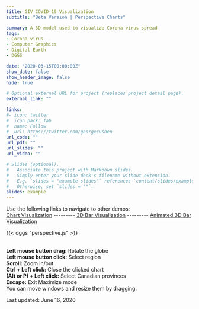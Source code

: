 ```yaml
---
title: GIV COVID-19 Visualization
subtitle: "Beta Version | Perspective Charts"

summary: A 3D model used to visualize Corona virus spread 
tags:
- Corona virus
- Computer Graphics
- Digital Earth
- DGGS

date: "2020-03-15T00:00:00Z"
show_date: false
show_header_image: false
hide: true

# Optional external URL for project (replaces project detail page).
external_link: ""

links:
#- icon: twitter
#  icon_pack: fab
#  name: Follow
#  url: https://twitter.com/georgecushen
url_code: ""
url_pdf: ""
url_slides: ""
url_video: ""

# Slides (optional).
#   Associate this project with Markdown slides.
#   Simply enter your slide deck's filename without extension.
#   E.g. `slides = "example-slides"` references `content/slides/example-slides.md`.
#   Otherwise, set `slides = ""`.
slides: example
---
```

Use the following links to navigate to other demos:\
[Chart Visualization](/project/corona-vis/) --------- [3D Bar Visualization](/project/corona-vis-3dbardemo/) --------- [Animated 3D Bar Visualization](/project/corona-vis-3dbar-animated/) 

{{< dggs "perspective.js" >}}

\
**Left mouse button drag:** Rotate the globe\
**Left mouse button click:** Select region\
**Scroll:** Zoom in/out\
**Ctrl + Left click:** Close the clicked chart\
**(Alt or P) + Left click:** Select Canadian provinces\
**Escape:** Exit Maximize mode\
You can move windows and resize them by dragging.

Last updated: June 16, 2020

